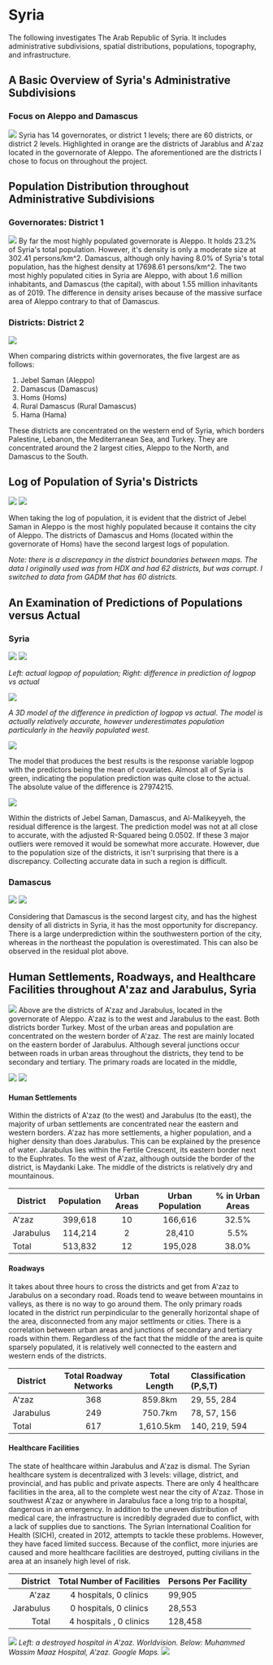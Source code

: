 # Syria
The following investigates The Arab Republic of Syria. It includes administrative subdivisions, spatial distributions, populations, topography, and infrastructure.


## A Basic Overview of Syria's Administrative Subdivisions
### Focus on Aleppo and Damascus
![](https://github.com/lfshearer/final_project/blob/master/Screen%20Shot%202019-12-17%20at%208.51.59%20PM.png)
Syria has 14 governorates, or district 1 levels; there are 60 districts, or district 2 levels. Highlighted in orange are the districts of Jarablus and A'zaz located in the governorate of Aleppo. The aforementioned are the districts I chose to focus on throughout the project.



## Population Distribution throughout Administrative Subdivisions
### Governorates: District 1
![](part3_main.png)
By far the most highly populated governorate is Aleppo. It holds 23.2% of Syria's total population. However, it's density is only a moderate size at 302.41 persons/km^2. Damascus, although only having 8.0% of Syria's total population, has the highest density at 17698.61 persons/km^2. The two most highly populated cities in Syria are Aleppo, with about 1.6 million inhabitants, and Damascus (the capital), with about 1.55 million inhavitants as of 2019. The difference in density arises because of the massive surface area of Aleppo contrary to that of Damascus.

### Districts: District 2
![](part3_stretchgoal1.png)

When comparing districts within governorates, the five largest are as follows:
1. Jebel Saman (Aleppo)
2. Damascus (Damascus)
3. Homs (Homs)
4. Rural Damascus (Rural Damascus)
5. Hama (Hama)

These districts are concentrated on the western end of Syria, which borders Palestine, Lebanon, the Mediterranean Sea, and Turkey. They are concentrated around the 2 largest cities, Aleppo to the North, and Damascus to the South. 


## Log of Population of Syria's Districts
![](part2_stretchgoal2.png)
![](ezgif.com-crop.gif)

When taking the log of population, it is evident that the district of Jebel Saman in Aleppo is the most highly populated because it contains the city of Aleppo. The districts of Damascus and Homs (located within the governorate of Homs) have the second largest logs of population.

*Note: there is a discrepancy in the district boundaries between maps. The data I originally used was from HDX and had 62 districts, but was corrupt. I switched to data from GADM that has 60 districts.* 


## An Examination of Predictions of Populations versus Actual
### Syria

![](population_logpop.png) ![](diff_logpop.png)

*Left: actual logpop of population; Right: difference in prediction of logpop vs actual*

![](diffpop_logpop)

*A 3D model of the difference in prediction of logpop vs actual. The model is actually relatively accurate, however underestimates population particularly in the heavily populated west.*


![](https://github.com/lfshearer/final_project/blob/master/cellStats.png)

The model that produces the best results is the response variable logpop with the predictors being the mean of covariates. Almost all of Syria is green, indicating the population prediction was quite close to the actual. The absolute value of the difference is 27974215.

![](part1stretch1.png)

Within the districts of Jebel Saman, Damascus, and Al-Malikeyyeh, the residual difference is the largest. The prediction model was not at all close to accurate, with the adjusted R-Squared being 0.0502. If these 3 major outliers were removed it would be somewhat more accurate. However, due to the population size of the districts, it isn't surprising that there is a discrepancy. Collecting accurate data in such a region is difficult. 

### Damascus

![](damascusdiffcolored.png)
![](https://github.com/lfshearer/final_project/blob/master/Screen%20Shot%202019-10-13%20at%207.44.42%20PM.png)

Considering that Damascus is the second largest city, and has the highest density of all districts in Syria, it has the most opportunity for discrepancy. There is a large underprediction within the southwestern portion of the city, whereas in the northeast the population is overestimated.  This can also be observed in the residual plot above.


## Human Settlements, Roadways, and Healthcare Facilities throughout A'zaz and Jarabulus, Syria
![](urbanupdated.png)
Above are the districts of A'zaz and Jarabulus, located in the governorate of Aleppo. A'zaz is to the west and Jarabulus to the east. Both districts border Turkey. Most of the urban areas and population are concentrated on the western border of A'zaz. The rest are mainly located on the eastern border of Jarabulus. Although several junctions occur between roads in urban areas throughout the districts, they tend to be secondary and tertiary. The primary roads are located in the middle, 



![](Rplot.png) 
![](ezgif.com-video-to-gif.gif)

#### Human Settlements
Within the districts of A'zaz (to the west) and Jarabulus (to the east), the majority of urban settlements are concentrated near the eastern and western borders. A'zaz has more settlements, a higher population, and a higher density than does Jarabulus. This can be explained by the presence of water. Jarabulus lies within the Fertile Crescent, its eastern border next to the Euphrates. To the west of A'zaz, although outside the border of the district, is Maydanki Lake. The middle of the districts is relatively dry and mountainous.

|District | Population | Urban Areas | Urban Population | % in Urban Areas |
|---------|:----------:|:-----------:|:----------------:|:----------------:|
|A'zaz    |399,618     |10           |166,616           |32.5%
|Jarabulus|114,214     |2            |28,410            |5.5%
|Total    |513,832     |12           |195,028           |38.0%             |

#### Roadways
It takes about three hours to cross the districts and get from A'zaz to Jarabulus on a secondary road. Roads tend to weave between mountains in valleys, as there is no way to go around them. The only primary roads located in the district run perpindicular to the generally horizontal shape of the area, disconnected from any major settlments or cities. There is a correlation between urban areas and junctions of secondary and tertiary roads within them. Regardless of the fact that the middle of the area is quite sparsely populated, it is relatively well connected to the eastern and western ends of the districts. 

|District | Total Roadway Networks | Total Length | Classification (P,S,T) |
|---------|:----------------------:|:------------:|:-----------------------|
|A'zaz    |368                     |859.8km       |29, 55, 284             |
|Jarabulus|249                     |750.7km       |78, 57, 156             |
|Total    |617                     |1,610.5km     |140, 219, 594           |

#### Healthcare Facilities
The state of healthcare within Jarabulus and A'zaz is dismal. The Syrian healthcare system is decentralized with 3 levels: village, district, and provincial, and has public and private aspects. There are only 4 healthcare facilities in the area, all to the complete west near the city of A'zaz. Those in southwest A'zaz or anywhere in Jarabulus face a long trip to a hospital, dangerous in an emergency. In addition to the uneven distribution of medical care, the infrastructure is incredibly degraded due to conflict, with a lack of supplies due to sanctions. The Syrian International Coalition for Health (SICH), created in 2012, attempts to tackle these problems. However, they have faced limited success. Because of the conflict, more injuries are caused and more healthcare facilities are destroyed, putting civilians in the area at an insanely high level of risk. 

|District | Total Number of Facilities | Persons Per Facility |
|--------:|:--------------------------:|:---------------------|
|A'zaz    |4 hospitals, 0 clinics      |99,905                |
|Jarabulus|0 hospitals, 0 clinics      |28,553                |
|Total    |4 hospitals , 0 clinics     |128,458               |


![](syria.jpg) *Left: a destroyed hospital in A'zaz. Worldvision. Below: Muhammed Wassim Maaz Hospital, A'zaz. Google Maps.*
![](https://github.com/lfshearer/final_project/blob/master/Screen%20Shot%202019-12-11%20at%207.46.16%20PM.png)

